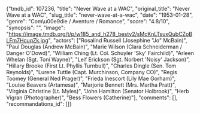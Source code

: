 {"tmdb_id": 107236, "title": "Never Wave at a WAC", "original_title": "Never Wave at a WAC", "slug_title": "never-wave-at-a-wac", "date": "1953-01-28", "genre": "Com\u00e9die / Aventure / Romance", "score": "4.8/10", "synopsis": "", "image": "https://image.tmdb.org/t/p/w185_and_h278_bestv2/sMcKnLTsuxQubCZoBLFm7HcuqZk.jpg", "actors": ["Rosalind Russell (Josephine \"Jo\" McBain)", "Paul Douglas (Andrew McBain)", "Marie Wilson (Clara Schneiderman / Danger O'Dowd)", "William Ching (Lt. Col. Schuyler 'Sky' Fairchild)", "Arleen Whelan (Sgt. Toni Wayne)", "Leif Erickson (Sgt. Norbert 'Noisy' Jackson)", "Hillary Brooke (First Lt. Phyllis Turnbull)", "Charles Dingle (Sen. Tom Reynolds)", "Lurene Tuttle (Capt. Murchinson, Company CO)", "Regis Toomey (General Ned Prager)", "Frieda Inescort (Lily Mae Gorham)", "Louise Beavers (Artamesa)", "Marjorie Bennett (Mrs. Martha Pratt)", "Virginia Christine (Lt. Myles)", "John Hamilton (Senator Holbrook)", "Herb Vigran (Photographer)", "Bess Flowers (Catherine)"], "comments": [], "recommandations_id": []}